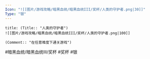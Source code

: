 ```yaml
---
Icon: "![[图片/游戏攻略/暗黑血统/暗黑血统III/奖杯/人类的守护者.png|30]]"
Type: "银"
---
```

```ad-common-silver-trophy
title: (Title:: "人类的守护者")
![[图片/游戏攻略/暗黑血统/暗黑血统III/奖杯/人类的守护者.png|100]]

(Comment:: "在任意难度下通关游戏")
```

#暗黑血统/暗黑血统III/奖杯 #奖杯 #银
